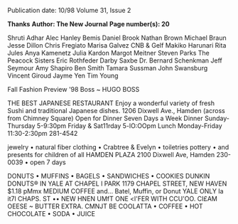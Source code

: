 Publication date: 10/98
Volume 31, Issue 2

**Thanks**
**Author: The New Journal**
**Page number(s): 20**

Shruti Adhar 
Alec Hanley Bemis 
Daniel Brook 
Nathan Brown 
Michael Braun 
Jesse Dillon 
Chris Fregiato 
Marisa Galvez 
CNB & Gelf 
Makiko Harunari 
Rita Jules 
Anya Kamenetz 
Julia Kardon 
Margot Meitner 
Steven Parks 
The Peacock Sisters 
Eric Rothfeder 
Darby Saxbe 
Dr. Bernard Schenkman 
Jeff Seymour 
Amy Shapiro 
Ben Smith 
Tamara Sussman 
John Swansburg 
Vincent Giroud 
Jayme Yen 
Tim Young 


Fall Fashion 
Preview '98 
Boss
~ 
HUGO 
BOSS


THE BEST JAPANESE RESTAURANT 
Enjoy a wonderful variety of fresh Sushi and 
traditional Japanese dishes. 
1206 Dixwell Ave., Hamden 
(across from Chimney Square) 
Open for Dinner Seven Days a Week 
Dinner Sunday-Thursday 5-9:30pm 
Friday & Sat11rday 5-lO:OOpm 
Lunch Monday-Friday 11:30-2:30pm 
281-4542 


jewelry • natural fiber 
clothing • Crabtree 
& Evelyn • 
toiletries 
pottery • and 
presents for 
children of all 
HAMDEN PLAZA 
2100 Dixwell Ave, Hamden 
230-0039 • open 7 days 


DONUTS • MUFFINS • BAGELS • SANDWICHES • COOKIES 
DUNKIN 
DONUTS® 
IN YALE AT CHAPEL l PARK 
1179 CHAPEL STREET, NEW HAVEN 
$1.18 pMmx 
MEDIUM COFFEE and... 
Batel, Muffin, or Donut 
YALE ONLY Ia it7l CHAPS. ST •• NEW HNEN 
UMfT ONE <l'FER WITH CCU'OO. CI£AM OEESE ~ 
BUTTER EXTRA. CMNJT BE 
COOLATTA • COFFEE • HOT CHOCOLATE • SODA • JUICE
